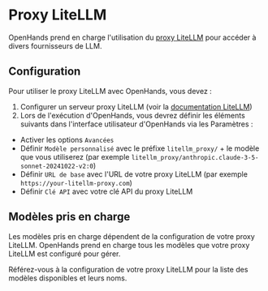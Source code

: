 # Proxy LiteLLM

OpenHands prend en charge l'utilisation du [proxy LiteLLM](https://docs.litellm.ai/docs/proxy/quick_start) pour accéder à divers fournisseurs de LLM.

## Configuration

Pour utiliser le proxy LiteLLM avec OpenHands, vous devez :

1. Configurer un serveur proxy LiteLLM (voir la [documentation LiteLLM](https://docs.litellm.ai/docs/proxy/quick_start))
2. Lors de l'exécution d'OpenHands, vous devrez définir les éléments suivants dans l'interface utilisateur d'OpenHands via les Paramètres :
  * Activer les options `Avancées`
  * Définir `Modèle personnalisé` avec le préfixe `litellm_proxy/` + le modèle que vous utiliserez (par exemple `litellm_proxy/anthropic.claude-3-5-sonnet-20241022-v2:0`)
  * Définir `URL de base` avec l'URL de votre proxy LiteLLM (par exemple `https://your-litellm-proxy.com`)
  * Définir `Clé API` avec votre clé API du proxy LiteLLM

## Modèles pris en charge

Les modèles pris en charge dépendent de la configuration de votre proxy LiteLLM. OpenHands prend en charge tous les modèles que votre proxy LiteLLM est configuré pour gérer.

Référez-vous à la configuration de votre proxy LiteLLM pour la liste des modèles disponibles et leurs noms.
